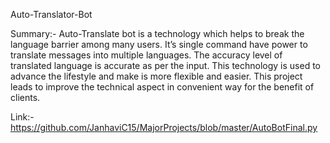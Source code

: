 Auto-Translator-Bot

Summary:- Auto-Translate bot is a technology which helps to break the language barrier among many users. It’s single command have power to translate messages into multiple languages. The accuracy level of translated language is accurate as per the input. This technology is used to advance the lifestyle and make is more flexible and easier. This project leads to improve the technical aspect in convenient way for the benefit of clients.

Link:- https://github.com/JanhaviC15/MajorProjects/blob/master/AutoBotFinal.py

